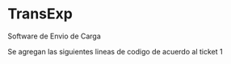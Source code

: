 # TransExp
Software de Envio de Carga

Se agregan las siguientes lineas de codigo de acuerdo al ticket 1
